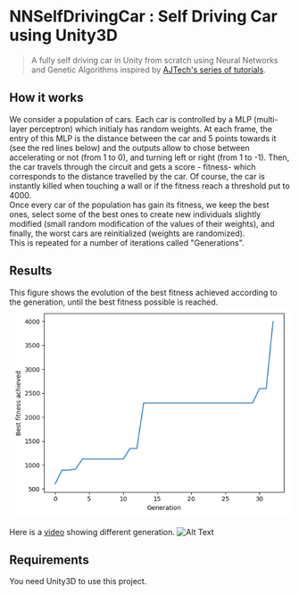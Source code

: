 # NNSelfDrivingCar : Self Driving Car using Unity3D
> A fully self driving car in Unity from scratch using Neural Networks and Genetic Algorithms inspired by [AJTech's series of tutorials](https://www.youtube.com/watch?v=C6SZUU8XQQ0&list=PL9FeLoYIHiTwyS18t1RUJQCKFy_abl3qe&ab_channel=AJTechAJTech).

## How it works
We consider a population of cars. Each car is controlled by a MLP (multi-layer perceptron) which initialy has random weights. At each frame, the entry of this MLP is the distance between the car and 5 points towards it (see the red lines below) and the outputs allow to chose between accelerating or not (from 1 to 0), and turning left or right (from 1 to -1). Then, the car travels through the circuit and gets a score - fitness- which corresponds to the distance travelled by the car. Of course, the car is instantly killed when touching a wall or if the fitness reach a threshold put to 4000.<br/>
Once every car of the population has gain its fitness, we keep the best ones, select some of the best ones to create new individuals slightly modified (small random modification of the values of their weights), and finally, the worst cars are reinitialized (weights are randomized).<br/>
This is repeated for a number of iterations called "Generations".

## Results
This figure shows the evolution of the best fitness achieved according to the generation, until the best fitness possible is reached.
![](plot.png)

Here is a [video](http://www.youtube.com/) showing different generation.
![Alt Text](https://media.giphy.com/media/vFKqnCdLPNOKc/giphy.gif)

## Requirements
You need Unity3D to use this project.
